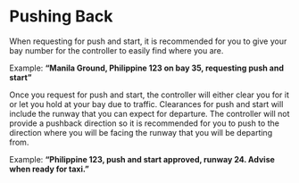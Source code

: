 # Pushing Back

When requesting for push and start, it is recommended for you to give your bay number for the
controller to easily find where you are.

Example: **“Manila Ground, Philippine 123 on bay 35, requesting push and start”**

Once you request for push and start, the controller will either clear you for it or let you hold at your
bay due to traffic. Clearances for push and start will include the runway that you can expect for
departure. The controller will not provide a pushback direction so it is recommended for you to push
to the direction where you will be facing the runway that you will be departing from.

Example: **“Philippine 123, push and start approved, runway 24. Advise when ready for taxi.”**
